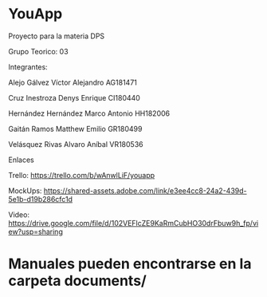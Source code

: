 # YouApp
Proyecto para la materia DPS

Grupo Teorico: 03

Integrantes:

Alejo Gálvez Víctor Alejandro       AG181471

Cruz Inestroza Denys Enrique        CI180440

Hernández Hernández Marco Antonio   HH182006

Gaitán Ramos Matthew Emilio         GR180499

Velásquez Rivas Alvaro Aníbal       VR180536 


Enlaces

Trello: https://trello.com/b/wAnwlLiF/youapp

MockUps: https://shared-assets.adobe.com/link/e3ee4cc8-24a2-439d-5e1b-d19b286cfc1d

Video: https://drive.google.com/file/d/102VEFlcZE9KaRmCubHO30drFbuw9h_fp/view?usp=sharing
 
# Manuales pueden encontrarse en la carpeta documents/
